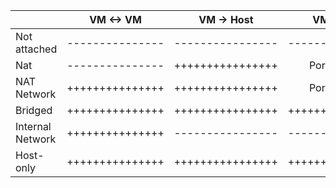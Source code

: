 |                  |   VM <-> VM   |   VM -> Host   |   VM <- Host   |   VM -> LAN   |   WM <- LAN   |
| ---              |     :---:     | :---:          |      :---:     |     :---:     |     :---:     |
| Not attached     |---------------|----------------|----------------|---------------|---------------|
| Nat              |---------------|++++++++++++++++|  Port Forward  |+++++++++++++++| Port forward  |
| NAT Network      |+++++++++++++++|++++++++++++++++|  Port Forward  |+++++++++++++++| Port forward  |
| Bridged          |+++++++++++++++|++++++++++++++++|++++++++++++++++|+++++++++++++++|+++++++++++++++|
| Internal Network |+++++++++++++++|----------------|----------------|---------------|---------------|
| Host-only        |+++++++++++++++|++++++++++++++++|++++++++++++++++|-------------
